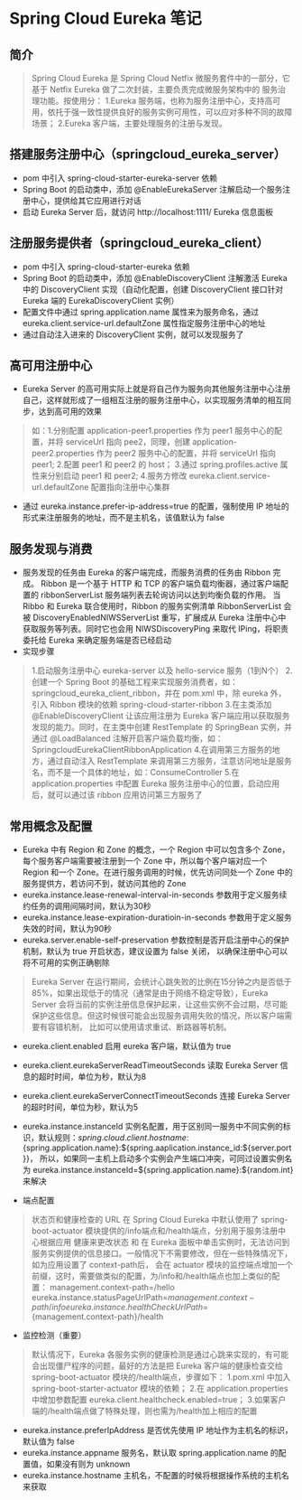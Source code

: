 # Spring Cloud Eureka 笔记

## 简介
> Spring Cloud Eureka 是 Spring Cloud Netfix 微服务套件中的一部分，它基于 Netfix Eureka 做了二次封装，主要负责完成微服务架构中的
服务治理功能。按使用分：
1.Eureka 服务端，也称为服务注册中心，支持高可用，依托于强一致性提供良好的服务实例可用性，可以应对多种不同的故障
场景；
2.Eureka 客户端，主要处理服务的注册与发现。

## 搭建服务注册中心（springcloud_eureka_server）
* pom 中引入 spring-cloud-starter-eureka-server 依赖
* Spring Boot 的启动类中，添加 @EnableEurekaServer 注解启动一个服务注册中心，提供给其它应用进行对话
* 启动 Eureka Server 后，就访问 http://localhost:1111/ Eureka 信息面板

## 注册服务提供者（springcloud_eureka_client）
* pom 中引入 spring-cloud-starter-eureka 依赖
* Spring Boot 的启动类中，添加 @EnableDiscoveryClient 注解激活 Eureka 中的 DiscoveryClient 实现（自动化配置，创建 DiscoveryClient 
接口针对 Eureka 端的 EurekaDiscoveryClient 实例）
* 配置文件中通过 spring.application.name 属性来为服务命名，通过 eureka.client.service-url.defaultZone 属性指定服务注册中心的地址
* 通过自动注入进来的 DiscoveryClient 实例，就可以发现服务了

## 高可用注册中心
* Eureka Server 的高可用实际上就是将自己作为服务向其他服务注册中心注册自己，这样就形成了一组相互注册的服务注册中心，以实现服务清单的相互同步，达到高可用的效果
> 如：1.分别配置 application-peer1.properties 作为 peer1 服务中心的配置，并将 serviceUrl 指向 pee2，同理，创建 application-peer2.properties 
作为 peer2 服务中心的配置，并将 serviceUrl 指向 peer1;
2.配置 peer1 和 peer2 的 host；
3.通过 spring.profiles.active 属性来分别启动 peer1 和 peer2;
4.服务方修改 eureka.client.service-url.defaultZone 配置指向注册中心集群
* 通过 eureka.instance.prefer-ip-address=true 的配置，强制使用 IP 地址的形式来注册服务的地址，而不是主机名，该值默认为 false

## 服务发现与消费
* 服务发现的任务由 Eureka 的客户端完成，而服务消费的任务由 Ribbon 完成。
Ribbon 是一个基于 HTTP 和 TCP 的客户端负载均衡器，通过客户端配置的 ribbonServerList 服务端列表去轮询访问以达到均衡负载的作用。
当 Ribbo 和 Eureka 联合使用时，Ribbon 的服务实例清单 RibbonServerList 会被 DiscoveryEnabledNIWSServerList 重写，扩展成从 Eureka
注册中心中获取服务等列表。同时它也会用 NIWSDiscoveryPing 来取代 IPing，将职责委托给 Eureka 来确定服务端是否已经启动
* 实现步骤 
> 1.启动服务注册中心 eureka-server 以及 hello-service 服务（1到N个）
2.创建一个 Spring Boot 的基础工程来实现服务消费者，如：springcloud_eureka_client_ribbon，并在 pom.xml 中，除 eureka 外，引入 Ribbon
模块的依赖 spring-cloud-starter-ribbon
3.在主类添加 @EnableDiscoveryClient 让该应用注册为 Eureka 客户端应用以获取服务发现的能力。同时，在主类中创建 RestTemplate 的 SpringBean
实例，并通过 @LoadBalanced 注解开启客户端负载均衡，如：SpringcloudEurekaClientRibbonApplication
4.在调用第三方服务的地方，通过自动注入 RestTemplate 来调用第三方服务，注意访问地址是服务名，而不是一个具体的地址，如：ConsumeController
5.在 application.properties 中配置 Eureka 服务注册中心的位置，启动应用后，就可以通过该 ribbon 应用访问第三方服务了

## 常用概念及配置
* Eureka 中有 Region 和 Zone 的概念，一个 Region 中可以包含多个 Zone，每个服务客户端需要被注册到一个 Zone 中，所以每个客户端对应一个
Region 和一个 Zone。在进行服务调用的时候，优先访问同处一个 Zone 中的服务提供方，若访问不到，就访问其他的 Zone
* eureka.instance.lease-renewal-interval-in-seconds 参数用于定义服务续约任务的调用间隔时间，默认为30秒
* eureka.instance.lease-expiration-duratioin-in-seconds 参数用于定义服务失效的时间，默认为90秒
* eureka.server.enable-self-preservation 参数控制是否开启注册中心的保护机制，默认为 true 开启状态，建议设置为 false 关闭，
以确保注册中心可以将不可用的实例正确剔除
> Eureka Server 在运行期间，会统计心跳失败的比例在15分钟之内是否低于85%，如果出现低于的情况（通常是由于网络不稳定导致），Eureka Server
会将当前的实例注册信息保护起来，让这些实例不会过期，尽可能保护这些信息。但这时候很可能会出现服务调用失败的情况，所以客户端需要有容错机制，
比如可以使用请求重试、断路器等机制。
* eureka.client.enabled 启用 eureka 客户端，默认值为 true
* eureka.client.eurekaServerReadTimeoutSeconds 读取 Eureka Server 信息的超时时间，单位为秒，默认为8
* eureka.client.eurekaServerConnectTimeoutSeconds 连接 Eureka Server 的超时时间，单位为秒，默认为5
* eureka.instance.instanceId 实例名配置，用于区别同一服务中不同实例的标识，默认规则：${spring.cloud.client.hostname}:${spring.application.name}:${spring.aaplication.instance_id:${server.port}}，
所以，如果同一主机上启动多个实例会产生端口冲突，可同过设置实例名为 eureka.instance.instanceId=${spring.application.name}:${random.int} 来解决

* 端点配置
> 状态页和健康检查的 URL 在 Spring Cloud Eureka 中默认使用了 spring-boot-actuator 模块提供的/info端点和/health端点，分别用于服务注册中心根据应用
健康来更改状态 和 在 Eureka 面板中单击实例时，无法访问到服务实例提供的信息接口。一般情况下不需要修改，但在一些特殊情况下，如为应用设置了 context-path后，
会在 actuator 模块的监控端点增加一个前缀，这时，需要做类似的配置，为/info和/health端点也加上类似的配置：
> management.context-path=/hello
  eureka.instance.statusPageUrlPath=${management.context-path}/info
  eureka.instance.healthCheckUrlPath=${management.context-path}/health
* 监控检测（重要）
> 默认情况下，Eureka 各服务实例的健康检测是通过心跳来实现的，有可能会出现僵尸程序的问题，最好的方法是把 Eureka 客户端的健康检查交给 spring-boot-actuator
模块的/health端点，步骤如下：
1.pom.xml 中加入 spring-boot-starter-actuator 模块的依赖；
2.在 application.properties 中增加参数配置 eureka.client.healthcheck.enabled=true；
3.如果客户端的/health端点做了特殊处理，则也需为/health加上相应的配置

* eureka.instance.preferIpAddress 是否优先使用 IP 地址作为主机名的标识，默认值为 false
* eureka.instance.appname 服务名，默认取 spring.application.name 的配置值，如果没有则为 unknown
* eureka.instance.hostname 主机名，不配置的时候将根据操作系统的主机名来获取


